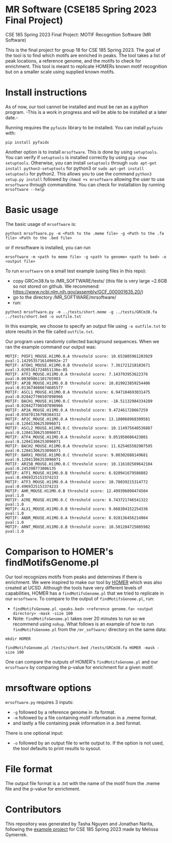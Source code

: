 # MR Software (CSE185 Spring 2023 Final Project)

CSE 185 Spring 2023 Final Project: MOTIF Recognition Software (MR Software)

This is the final project for group 18 for CSE 185 Spring 2023. The goal of the tool is to find which motifs are enriched in peaks. The tool takes a list of peak locations, a reference genome, and the motifs to check for enrichment. This tool is meant to replicate HOMERs known motif recognition but on a smaller scale using supplied known motifs. 

# Install instructions

As of now, our tool cannot be installed and must be ran as a python program. -This is a work in progress and will be able to be installed at a later date.-

Running requires the `pyfaidx` library to be installed. You can install `pyfaidx` with:

```
pip install pyfaidx 
```

Another option is to install `mrsoftware`. This is done by using `setuptools`. You can verify if `setuptools` is installed correctly by using `pip show setuptools`. Otherwise, you can install `setuptools` through `sudo apt-get install python3-setuptools` for python3 or `sudo apt-get install setuptools` for python2.  This allows you to use the command `python3 setup.py install` followed by `chmod +x mrsoftware` allowing the user to use `mrsoftware` through commandline. You can check for installation by running `mrsoftware --help`

# Basic usage

The basic usage of `mrsoftware` is:
```shell
python3 mrsoftware.py -m <Path to the .meme file> -g <Path to the .fa file> <Path to the .bed file>
```
or if mrsoftware is installed, you can run
```shell
mrsoftware -m <path to meme file> -g <path to genome> <path to bed> -o <output file>
``` 

To run `mrsoftware` on a small test example (using files in this repo):
* copy GRCm38.fa to /MR_SOFTWARE/tests/ (this file is very large ~2.6GB so not stored on github. We recommend: https://www.ncbi.nlm.nih.gov/assembly/GCF_000001635.20/)
* go to the directory /MR_SOFTWARE/mrsoftware/
* run: 
```shell
python3 mrsoftware.py -m ../tests/short.meme -g ../tests/GRCm38.fa ../tests/short.bed -o outfile.txt
```

In this example, we choose to specify an output file using `-o outfile.txt` to store results in the file called `outfile.txt`.

Our program uses randomly collected background sequences. When we ran the example command our output was:
```
MOTIF: PO5F1_MOUSE.H11MO.0.A threshold score: 10.653805961203929 pval:1.1429535716149692e-27
MOTIF: ATOH1_MOUSE.H11MO.0.B threshold score: 7.361721218183671 pval:3.0205161724051136e-05
MOTIF: ATF2_MOUSE.H11MO.0.A threshold score: 7.143793953622376 pval:0.00309861101765903
MOTIF: AP2B_MOUSE.H11MO.0.B threshold score: 10.819923859254406 pval:0.013674086674685577
MOTIF: ASCL1_MOUSE.H11MO.0.A threshold score: 6.947104693031475 pval:0.028427706507898966
MOTIF: BACH1_MOUSE.H11MO.0.C threshold score: -18.51132984334289 pval:0.028427706507898966
MOTIF: AP2A_MOUSE.H11MO.0.A threshold score: 9.472461728667259 pval:0.05870136798384332
MOTIF: AP2C_MOUSE.H11MO.0.A threshold score: 13.188068968309581 pval:0.12041306253096071
MOTIF: ASCL2_MOUSE.H11MO.0.C threshold score: 10.114975640536887 pval:0.12041306253096071
MOTIF: ATF4_MOUSE.H11MO.0.A threshold score: 9.051958606423801 pval:0.12041306253096071
MOTIF: BACH2_MOUSE.H11MO.0.A threshold score: 11.625465502907595 pval:0.12041306253096071
MOTIF: BARX1_MOUSE.H11MO.0.C threshold score: 9.80302688149681 pval:0.12041306253096071
MOTIF: ARI5B_MOUSE.H11MO.0.C threshold score: 10.116102569642104 pval:0.245398773006135
MOTIF: ATF1_MOUSE.H11MO.0.B threshold score: 6.920941679586882 pval:0.4969325153374233
MOTIF: ATF3_MOUSE.H11MO.0.A threshold score: 10.78039215314772 pval:0.4969325153374233
MOTIF: AHR_MOUSE.H11MO.0.B threshold score: 12.499396890474504 pval:1.0
MOTIF: AIRE_MOUSE.H11MO.0.C threshold score: 8.743721746541322 pval:1.0
MOTIF: ALX1_MOUSE.H11MO.0.B threshold score: 9.668304152254336 pval:1.0
MOTIF: ANDR_MOUSE.H11MO.0.A threshold score: 8.928136456214904 pval:1.0
MOTIF: ARNT_MOUSE.H11MO.0.B threshold score: 10.501204725085982 pval:1.0
```

# Comparison to HOMER's findMotifsGenome.pl
Our tool recognizes motifs from peaks and determines if there is enrichment. We were inspired to make our tool by [HOMER](http://homer.ucsd.edu/homer/) which was also created at UCSD. Although the tools have very different levels of capabilities, HOMER has a `findMotifsGenome.pl` that we tried to replicate in our `mrsoftware`.
To compare to the output of `findMotifsGenome.pl`, run:
* `findMotifsGenome.pl <peaks.bed> <reference genome.fa> <output directory> -mask -size 100`
 * Note: `findMotifsGenome.pl` takes over 20 minutes to run so we recommend using `nohup`. 
What follows is an example of how to run `findMotifsGenome.pl` from the `/mr_software/` directory on the same data:
```
mkdir HOMER

findMotifsGenome.pl /tests/short.bed /tests/GRCm38.fa HOMER -mask -size 100
```
One can compare the outputs of HOMER's `findMotifsGenome.pl` and our `mrsoftware` by comparing the p-value for enrichment for a given motif.

# mrsoftware options

`mrsoftware.py` requires 3 inputs: 
* `-g` followed by a reference genome in .fa format. 
* `-m` followed by a file containing motif information in a .meme format.
* and lastly a file containing peak information in a .bed format.

There is one optional input:
* `-o` followed by an output file to write output to. If the option is not used, the tool defaults to print results to sysout.

# File format

The output file format is a .txt with the name of the motif from the .meme file and the p-value for enrichment.

# Contributors

This repository was generated by Tasha Nguyen and Jonathan Narita, following the [example project](https://github.com/gymreklab/cse185-demo-project) for CSE 185 Spring 2023 made by Melissa Gymerrek. 